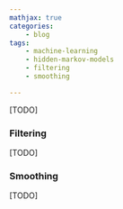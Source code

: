 ```yaml
---
mathjax: true
categories:
    - blog
tags: 
    - machine-learning
    - hidden-markov-models
    - filtering
    - smoothing

---
```

[TODO]
### Filtering
[TODO]

### Smoothing
[TODO]